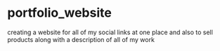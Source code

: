 # portfolio_website

creating a website for all of my social links at one place and also to sell products along with a description of all of my work
